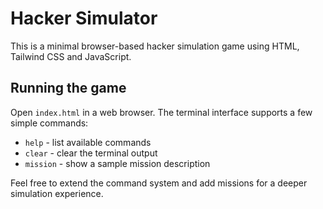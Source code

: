 # Hacker Simulator

This is a minimal browser-based hacker simulation game using HTML, Tailwind CSS and JavaScript.

## Running the game

Open `index.html` in a web browser. The terminal interface supports a few simple commands:

- `help` - list available commands
- `clear` - clear the terminal output
- `mission` - show a sample mission description

Feel free to extend the command system and add missions for a deeper simulation experience.
